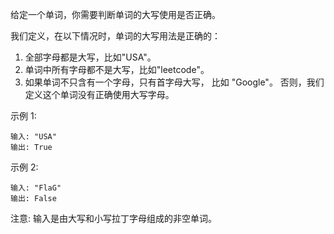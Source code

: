 给定一个单词，你需要判断单词的大写使用是否正确。

我们定义，在以下情况时，单词的大写用法是正确的：

1. 全部字母都是大写，比如"USA"。
2. 单词中所有字母都不是大写，比如"leetcode"。
3. 如果单词不只含有一个字母，只有首字母大写， 比如 "Google"。
否则，我们定义这个单词没有正确使用大写字母。

示例 1:
```
输入: "USA"
输出: True
```
示例 2:
```
输入: "FlaG"
输出: False
```
注意: 输入是由大写和小写拉丁字母组成的非空单词。
